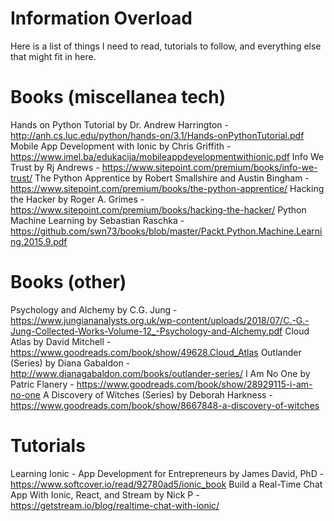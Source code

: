# Information Overload

Here is a list of things I need to read, tutorials to follow, and everything else that might fit in here.

# Books (miscellanea tech)

Hands on Python Tutorial by Dr. Andrew Harrington - http://anh.cs.luc.edu/python/hands-on/3.1/Hands-onPythonTutorial.pdf
Mobile App Development with Ionic by Chris Griffith - https://www.imel.ba/edukacija/mobileappdevelopmentwithionic.pdf
Info We Trust by Rj Andrews - https://www.sitepoint.com/premium/books/info-we-trust/
The Python Apprentice by Robert Smallshire and Austin Bingham - https://www.sitepoint.com/premium/books/the-python-apprentice/
Hacking the Hacker by Roger A. Grimes - https://www.sitepoint.com/premium/books/hacking-the-hacker/
Python Machine Learning by Sebastian Raschka - https://github.com/swn73/books/blob/master/Packt.Python.Machine.Learning.2015.9.pdf

# Books (other)
Psychology and Alchemy by C.G. Jung - https://www.jungiananalysts.org.uk/wp-content/uploads/2018/07/C.-G.-Jung-Collected-Works-Volume-12_-Psychology-and-Alchemy.pdf
Cloud Atlas by David Mitchell - https://www.goodreads.com/book/show/49628.Cloud_Atlas
Outlander (Series) by Diana Gabaldon - http://www.dianagabaldon.com/books/outlander-series/
I Am No One by Patric Flanery - https://www.goodreads.com/book/show/28929115-i-am-no-one
A Discovery of Witches (Series) by Deborah Harkness - https://www.goodreads.com/book/show/8667848-a-discovery-of-witches

# Tutorials 
Learning Ionic - App Development for Entrepreneurs by James David, PhD - https://www.softcover.io/read/92780ad5/ionic_book
Build a Real-Time Chat App With Ionic, React, and Stream by Nick P - https://getstream.io/blog/realtime-chat-with-ionic/

